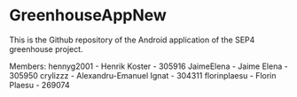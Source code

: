 # GreenhouseAppNew

This is the Github repository of the Android application of the SEP4 greenhouse project.

Members:
hennyg2001 - Henrik Koster - 305916
JaimeElena - Jaime Elena - 305950
crylizzz - Alexandru-Emanuel Ignat - 304311
florinplaesu - Florin Plaesu - 269074
